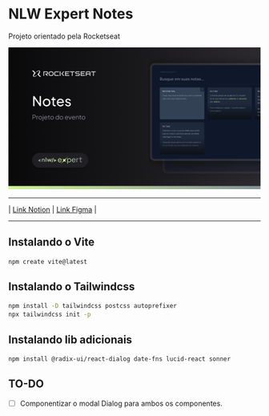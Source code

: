 # NLW Expert Notes

Projeto orientado pela Rocketseat

![cover](./public/cover.png)

---
| [Link Notion](https://efficient-sloth-d85.notion.site/NLW-14-Expert-9e11ff472de64b08a5f9e277a20c3ecc) | [Link Figma](https://www.figma.com/file/VUQz6VsIidzPc0Jwyac6tP/NLW-expert-•-Notes-(Community)?type=design&node-id=2-287&mode=design&t=HlxfUJ0EpsdMmbeX-0) |

---

## Instalando o Vite

```sh
npm create vite@latest
```

## Instalando o Tailwindcss

```sh
npm install -D tailwindcss postcss autoprefixer
npx tailwindcss init -p
```

## Instalando lib adicionais

```sh
npm install @radix-ui/react-dialog date-fns lucid-react sonner
```

## TO-DO

- [ ] Componentizar o modal Dialog para ambos os componentes.
